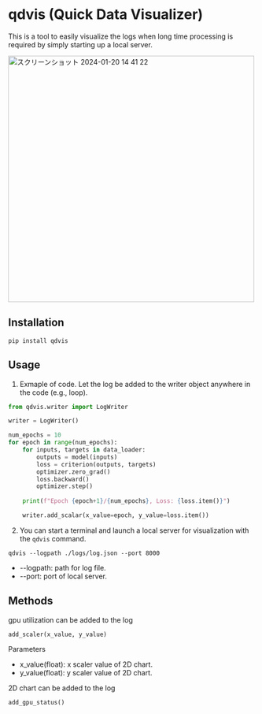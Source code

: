 # qdvis (Quick Data Visualizer)
This is a tool to easily visualize the logs when long time processing is required by simply starting up a local server.

<img width="500" alt="スクリーンショット 2024-01-20 14 41 22" src="https://github.com/ta-ke-inf/qdvis/assets/115391575/5bda04b5-da97-449e-b3c0-508cd9749ffd">

## Installation
```
pip install qdvis
```
## Usage
1. Exmaple of code. Let the log be added to the writer object anywhere in the code (e.g., loop).
```python
from qdvis.writer import LogWriter

writer = LogWriter()

num_epochs = 10
for epoch in range(num_epochs):
    for inputs, targets in data_loader:
        outputs = model(inputs)
        loss = criterion(outputs, targets)
        optimizer.zero_grad()
        loss.backward()
        optimizer.step()
    
    print(f"Epoch {epoch+1}/{num_epochs}, Loss: {loss.item()}")

    writer.add_scalar(x_value=epoch, y_value=loss.item())
```
2. You can start a terminal and launch a local server for visualization with the `qdvis` command.
```
qdvis --logpath ./logs/log.json --port 8000
```
- --logpath:  path for log file.
- --port: port of local server.


## Methods
gpu utilization can be added to the log
```
add_scaler(x_value, y_value)
```
Parameters
- x_value(float): x scaler value of 2D chart.
- y_value(float): y scaler value of 2D chart.




2D chart can be added to the log
```
add_gpu_status()
```